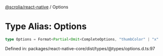 [@scrolia/react-native](../README.md) / Options

# Type Alias: Options

```ts
type Options = Format<Partial<Omit<CompleteOptions, "thumbColor" | "x" | "y"> & object>>;
```

Defined in: packages/react-native-core/dist/types/@types/options.d.ts:97

